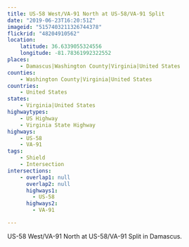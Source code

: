 ```yaml
---
title: US-58 West/VA-91 North at US-58/VA-91 Split
date: "2019-06-23T16:20:51Z"
imageid: "5157403211326744378"
flickrid: "48204910562"
location:
    latitude: 36.6339055324556
    longitude: -81.78361992322552
places:
    - Damascus|Washington County|Virginia|United States
counties:
    - Washington County|Virginia|United States
countries:
    - United States
states:
    - Virginia|United States
highwaytypes:
    - US Highway
    - Virginia State Highway
highways:
    - US-58
    - VA-91
tags:
    - Shield
    - Intersection
intersections:
    - overlap1: null
      overlap2: null
      highways1:
        - US-58
      highways2:
        - VA-91

---
```

US-58 West/VA-91 North at US-58/VA-91 Split in Damascus.